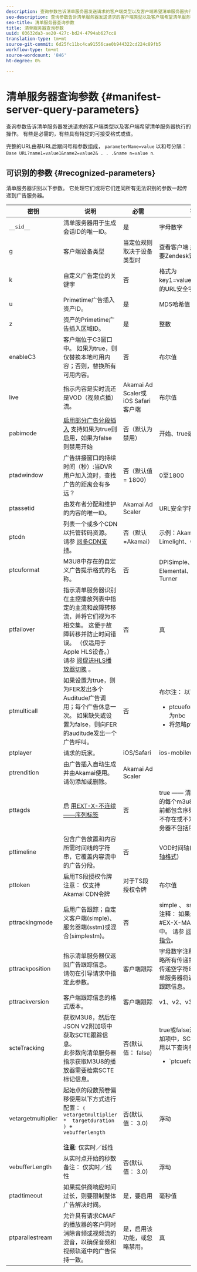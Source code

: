 ```yaml
---
description: 查询参数告诉清单服务器发送请求的客户端类型以及客户端希望清单服务器执行的操作。 有些是必需的，有些具有特定的可接受格式或值。
seo-description: 查询参数告诉清单服务器发送请求的客户端类型以及客户端希望清单服务器执行的操作。 有些是必需的，有些具有特定的可接受格式或值。
seo-title: 清单服务器查询参数
title: 清单服务器查询参数
uuid: 03632da3-ae20-427c-bd24-4794ab627cc8
translation-type: tm+mt
source-git-commit: 6d25fc11bc4ca91556cae0b944322cd224c89fb5
workflow-type: tm+mt
source-wordcount: '846'
ht-degree: 0%

---
```



# 清单服务器查询参数 {#manifest-server-query-parameters}

查询参数告诉清单服务器发送请求的客户端类型以及客户端希望清单服务器执行的操作。 有些是必需的，有些具有特定的可接受格式或值。

完整的URL由基URL后跟问号和参数组成， `parameterName=value` 以和号分隔： `Base URL?name1=value1&name2=value2& . . .&name n=value n`.

## 可识别的参数 {#recognized-parameters}

清单服务器识别以下参数。 它处理它们或将它们连同所有无法识别的参数一起传递到广告服务器。

| 密钥 | 说明 | 必需 | 有效值 |
|--- |--- |--- |--- |
| `__sid__` | 清单服务器用于生成会话ID的唯一ID。 | 是 | 字母数字 |
| g | 客户端设备类型 | 当定位规则取决于设备类型时 | 查看客户端 [类型的列表](https://adobeprimetime.zendesk.com) （需要Zendesk访问） |
| k | 自定义广告定位的关键字 | 否 | 格式为key1=value1;key2=value2；的URL安全字符串。.. |
| u | Primetime广告插入资产ID。 | 是 | MD5哈希值 |
| z | 资产的Primetime广告插入区域ID。 | 是 | 整数 |
| enableC3 | 客户端位于C3窗口中。 如果为true，则仅替换本地可用内容；否则，替换所有可用内容。 | 否 | 布尔值 |
| live | 指示内容是实时流还是VOD（视频点播）流。 | Akamai Ad Scaler或iOS Safari客户端 | 布尔值 |
| pabimode | [启用部分广告分段插入](../../msapi-topics/ms-insert-ads/partial-ad-break-insetion.md) 支持如果为true则启用，如果为false则禁用开始 | 否（默认为禁用） | 开始、true或false |
| ptadwindow | 广告拼接窗口的持续时间（秒）:当DVR用户加入流时，查找广告的距离会有多远？ | 否（默认值= 1800） | 0至1800 |
| ptassetid | 由发布者分配和维护的内容的唯一ID。 | Akamai Ad Scaler | URL安全字符串 |
| ptcdn | 列表一个或多个CDN以托管转码资源。 请参 [阅多CDN支持](../../creative-repackaging-service/multi-cdn-supportt.md)。 | 否（默认=Akamai） | 示例：Akamai、Level3、Limelight、Comcast |
| ptcuformat | M3U8中存在的自定义广告提示格式的名称。 | 否 | DPISimple、DPIScte35、Elemental、NBC、NFL或Turner |
| ptfailover | 指示清单服务器识别在主控播放列表中指定的主流和故障转移流，并将它们视为不相交集。 这便于故障转移并防止时间错误。 （仅适用于Apple HLS设备。） 请参 [阅促进HLS播放器切换](../../msapi-topics/ms-insert-ads/hls-switching-to-failover.md) 。 | 否 | 真 |
| ptmulticall | 如果设置为true，则为FER发出多个Auditude广告调用；每个广告休息一次。  如果缺失或设置为false，则向FER的auditude发出一个广告呼叫。 | 否 | 布尔注： 以下要求： <ul><li>ptcueformat参数必须设置为nbc</li><li>将忽略pttimeline参数。</li></ul> |
| ptplayer | 请求的玩家。 | iOS/Safari | ios-mobileweb |
| ptrendition | 由广告插入自动生成并由Akamai使用。 请勿添加或删除。 | Akamai Ad Scaler |  |
| pttagds | 启 [用EXT-X-不连续——序列标签](https://tools.ietf.org/html/draft-pantos-http-live-streaming-19#section-4.3.3.3) | 否 | true —— 清单服务器在其发送的每个m3u8文件中的内容之前都包含序列标签；如果参数不存在或不为true，则清单服务器不包括序列标签。 |
| pttimeline | 包含广告放置和内容所需时间线的字符串，它覆盖内容流中的广告分段。 | 否 | VOD时间轴(请参 [阅VOD时间轴格式](../../msapi-topics/ms-changes-vod-timeline/ms-api-timeline-format.md)) |
| pttoken | 启用TS段授权令牌注意： 仅支持Akamai CDN令牌 | 对于TS段授权令牌 | 布尔值 |
| pttrackingmode | 启用广告跟踪；自定义客户端(simple)、服务器端(sstm)或混合(simplestm)。 | 否 | simple 、 sstm或simplesstm注释： 如果未包含此参数，则#EX-X-MARKER将注入清单中。 请参 [阅EXT-X-MARKER指令](../../msapi-topics/ms-at-effectiveness/ms-api-playlists.md)。 |
| pttrackposition | 指示清单服务器仅返回广告跟踪信息。 请勿在引导请求中指定此参数。 | 客户端跟踪 | 字母数字注释： 清单服务器忽略所有传递的值。 但是，如果传递空字符串或空字符串，清单服务器将返回M3U8而不是跟踪信息。 |
| pttrackversion | 客户端跟踪信息的格式版本。 | 客户端跟踪 | v1、v2、v3或vmap |
| scteTracking | 获取M3U8，然后在JSON V2附加项中获取SCTE跟踪信息。  <br/>此参数向清单服务器指示获取M3U8的播放器需要检索SCTE标记信息。 | 否(默认值： false) | true或false注释： 在JSON附加项中，SCTE-35数据会使用以下查询参数值组合返回： <ul><li>`ptcueformat=turner | elemental | nfl | DPIScte35` </li><li>pttrackingversion=v2 </li><li>scteTracking=true</li></ul> |
| vetargetmultiplier | 起始点的段数预卷偏移使用以下方式进行配置：  `(  vetargetmultiplier  *  targetduration ) +  vebufferlength`  <br/><br/>**注意**: 仅实时／线性 | 否(默认值： 3.0) | 浮动 |
| vebufferLength | 从实时点开始的秒数备注： 仅实时／线性 | 否(默认值： 3.0) | 浮动 |
| ptadtimeout | 如果提供商响应时间过长，则要限制整体广告解决时间。 | 是，要启用 | 毫秒值 |
| ptparallestream | 允许具有请求CMAF的播放器的客户同时消除音频或视频流的混音，以确保音频和视频轨道中的广告保持一致。 | 是，启用该功能，或忽略禁用。 | 真 |

